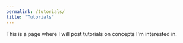 ```yaml
---
permalink: /tutorials/
title: "Tutorials"
---
```


This is a page where I will post tutorials on concepts I'm interested in.